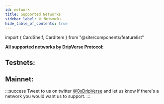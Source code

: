 ```yaml
---
id: network
title: Supported Networks
sidebar_label: 🌐 Networks
hide_table_of_contents: true
---
```

import { CardShelf, CardItem } from "@site/components/featurelist"

**All supported networks by DripVerse Protocol:**

## Testnets:
<CardShelf>
    <CardItem image="https://i.imgur.com/wcFrJCT.jpg" title="Polygon Mumbai" />
    <CardItem image="https://assets.dripverse.org/logos/sepolia.png" title="Sepolia Testnet" />
    <CardItem image="https://assets.dripverse.org/logos/omni.png" title="Omni Testnet" />
</CardShelf>

## Mainnet:
<CardShelf>
    <CardItem image="https://i.imgur.com/wcFrJCT.jpg" title="Polygon" />
</CardShelf>

:::success
Tweet to us on twitter [@0xDripVerse](https://twitter.com/0xDripVerse) and let us know if there's a network you would want us to support.
:::
